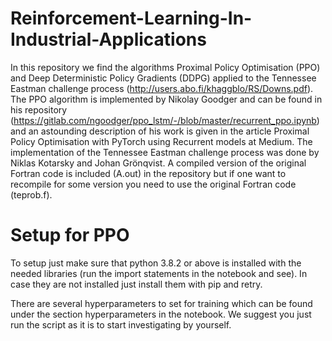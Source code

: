 # Reinforcement-Learning-In-Industrial-Applications
In this repository we find the algorithms Proximal Policy Optimisation (PPO) and Deep Deterministic Policy Gradients (DDPG) applied to the Tennessee Eastman challenge process (http://users.abo.fi/khaggblo/RS/Downs.pdf).
The PPO algorithm is implemented by Nikolay Goodger and can be found in his repository (https://gitlab.com/ngoodger/ppo_lstm/-/blob/master/recurrent_ppo.ipynb) and an astounding description of his work is given in the article Proximal Policy Optimisation with PyTorch using Recurrent models at Medium. The implementation of the Tennessee Eastman challenge process was done by Niklas Kotarsky and Johan Grönqvist. A compiled version of the original Fortran code is included (A.out) in the repository but if one want to recompile for some version you need to use the original Fortran code (teprob.f).


# Setup for PPO
To setup just make sure that python 3.8.2 or above is installed with the needed libraries (run the import statements in the notebook and see).
In case they are not installed just install them with pip and retry.

There are several hyperparameters to set for training which can be found under the section hyperparameters in the notebook. We suggest you just run the script as it is to start investigating by yourself.
